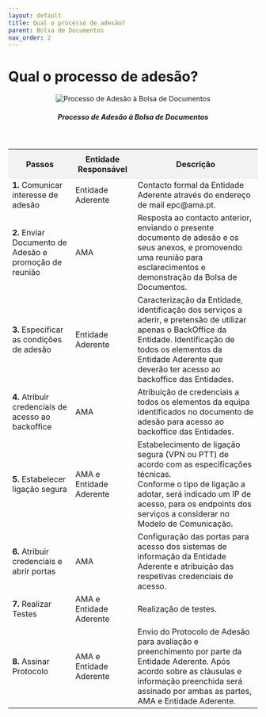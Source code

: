 ```yaml
---
layout: default
title: Qual o processo de adesão?
parent: Bolsa de Documentos
nav_order: 2
---
```


# Qual o processo de adesão?

<div align="center">
  <img src="../../assets/images/BolsaDocumentos-ProcessodeAdes%C3%A3i.png" alt="Processo de Adesão à Bolsa de Documentos">
  <h5>Processo de Adesão à Bolsa de Documentos</h5>
</div>
<br>

<table>
  <tr>
    <th style="background-color: #f2f2f2; padding: 10px;">Passos</th>
    <th style="background-color: #f2f2f2; padding: 10px;">Entidade Responsável</th>
    <th style="background-color: #f2f2f2; padding: 10px;">Descrição</th>
  </tr>
  <tr>
    <td><strong>1.</strong> Comunicar interesse de adesão</td>
    <td>Entidade Aderente</td>
    <td>Contacto formal da Entidade Aderente através do endereço de mail epc@ama.pt.</td>
  </tr>
  <tr>
    <td><strong>2.</strong> Enviar Documento de Adesão e promoção de reunião</td>
    <td>AMA</td>
    <td>Resposta ao contacto anterior, enviando o presente documento de adesão e os seus anexos, e promovendo uma reunião para esclarecimentos e demonstração da Bolsa de Documentos.</td>
  </tr>
  <tr>
    <td><strong>3.</strong> Especificar as condições de adesão</td>
    <td>Entidade Aderente</td>
    <td>Caracterização da Entidade, identificação dos serviços a aderir, e pretensão de utilizar apenas o BackOffice da Entidade. Identificação de todos os elementos da Entidade Aderente que deverão ter acesso ao backoffice das Entidades.</td>
  </tr>
  <tr>
    <td><strong>4.</strong> Atribuir credenciais de acesso ao backoffice</td>
    <td>AMA</td>
    <td>Atribuição de credenciais a todos os elementos da equipa identificados no documento de adesão para acesso ao backoffice das Entidades.</td>
  </tr>
  <tr>
    <td><strong>5.</strong> Estabelecer ligação segura</td>
    <td>AMA e Entidade Aderente</td>
    <td>Estabelecimento de ligação segura (VPN ou PTT) de acordo com as especificações técnicas.<br>Conforme o tipo de ligação a adotar, será indicado um IP de acesso, para os endpoints dos serviços a considerar no Modelo de Comunicação.</td>
  </tr>
  <tr>
    <td><strong>6.</strong> Atribuir credenciais e abrir portas</td>
    <td>AMA</td>
    <td>Configuração das portas para acesso dos sistemas de informação da Entidade Aderente e atribuição das respetivas credenciais de acesso.</td>
  </tr>
  <tr>
    <td><strong>7.</strong> Realizar Testes</td>
    <td>AMA e Entidade Aderente</td>
    <td>Realização de testes.</td>
  </tr>
  <tr>
    <td><strong>8.</strong> Assinar Protocolo</td>
    <td>AMA e Entidade Aderente</td>
    <td>Envio do Protocolo de Adesão para avaliação e preenchimento por parte da Entidade Aderente. Após acordo sobre as cláusulas e informação preenchida será assinado por ambas as partes, AMA e Entidade Aderente.</td>
  </tr>
</table>

